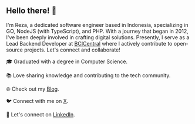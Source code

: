 
## Hello there! 👋

I'm Reza, a dedicated software engineer based in Indonesia, specializing in GO, NodeJS (with TypeScript), and PHP. With a journey that began in 2012, I've been deeply involved in crafting digital solutions. Presently, I serve as a Lead Backend Developer at [BCICentral] where I actively contribute to open-source projects. Let's connect and collaborate!

[BCICentral]: <https://bcicentral.com>

🎓 Graduated with a degree in Computer Science.

📚 Love sharing knowledge and contributing to the tech community.

🌐 Check out my [Blog](https://dev.to/julles).

🐦 Connect with me on [X](https://twitter.com/rezartisan).

💼 Let's connect on [LinkedIn](https://www.linkedin.com/in/rezartisan/).
